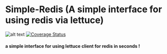 # Simple-Redis (A simple interface for using redis via lettuce)
![alt text](https://travis-ci.org/AhmedKamal/lettuce-simple-interface.svg?branch=master)
[![Coverage Status](https://coveralls.io/repos/github/AhmedKamal/simple-redis/badge.svg?branch=master)](https://coveralls.io/github/AhmedKamal/simple-redis?branch=master)



#### a simple interface for using lettuce client for redis in seconds !
